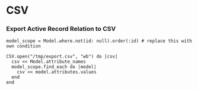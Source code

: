 # CSV


### Export Active Record Relation to CSV

``` 
model_scope = Model.where.not(id: null).order(:id) # replace this with own condition

CSV.open("/tmp/export.csv", "wb") do |csv|
  csv << Model.attribute_names
  model_scope.find_each do |model|
    csv << model.attributes.values
  end
end
```
